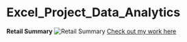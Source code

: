 # Excel_Project_Data_Analytics
**Retail Summary**
![Retail Summary](https://github.com/user-attachments/assets/4a3f914d-ccf3-404f-9bf4-9e81f26a6251)
[Check out my work here](Project_1)
